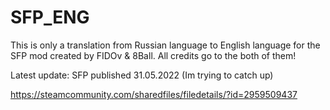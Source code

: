 # SFP_ENG
This is only a translation from Russian language to English language for the SFP mod created by FIDOv & 8Ball. All credits go to the both of them!

Latest update: SFP published 31.05.2022 (Im trying to catch up)

https://steamcommunity.com/sharedfiles/filedetails/?id=2959509437
